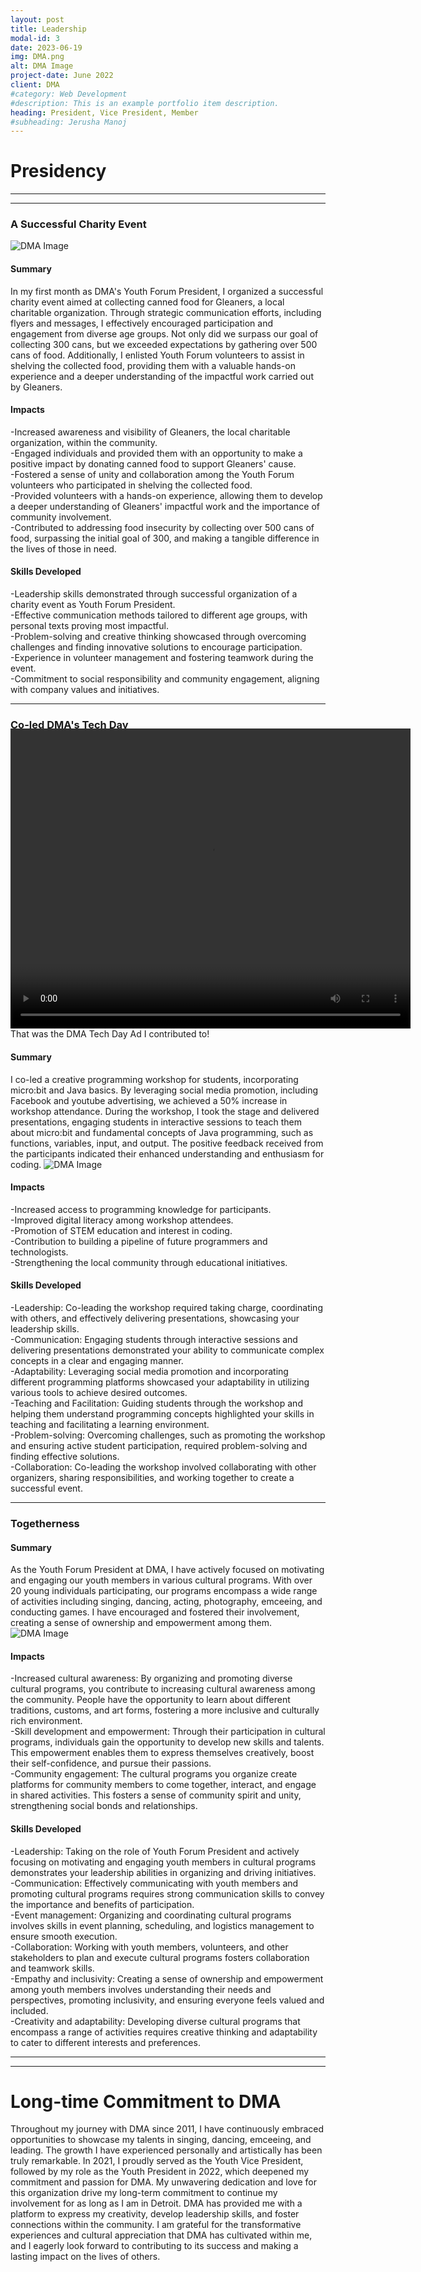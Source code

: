 ```yaml
---
layout: post
title: Leadership
modal-id: 3
date: 2023-06-19
img: DMA.png
alt: DMA Image
project-date: June 2022
client: DMA
#category: Web Development
#description: This is an example portfolio item description.
heading: President, Vice President, Member
#subheading: Jerusha Manoj
---
```

# Presidency
---
---
### A Successful Charity Event
![DMA Image](img/DMA/cans.JPG)

#### Summary
In my first month as DMA's Youth Forum President, I organized a successful charity event aimed at collecting canned food for Gleaners, a local charitable organization. Through strategic communication efforts, including flyers and messages, I effectively encouraged participation and engagement from diverse age groups. Not only did we surpass our goal of collecting 300 cans, but we exceeded expectations by gathering over 500 cans of food. Additionally, I enlisted Youth Forum volunteers to assist in shelving the collected food, providing them with a valuable hands-on experience and a deeper understanding of the impactful work carried out by Gleaners.

#### Impacts
-Increased awareness and visibility of Gleaners, the local charitable organization, within the community.<br>
-Engaged individuals and provided them with an opportunity to make a positive impact by donating canned food to support Gleaners' cause.<br>
-Fostered a sense of unity and collaboration among the Youth Forum volunteers who participated in shelving the collected food.<br>
-Provided volunteers with a hands-on experience, allowing them to develop a deeper understanding of Gleaners' impactful work and the importance of community involvement.<br>
-Contributed to addressing food insecurity by collecting over 500 cans of food, surpassing the initial goal of 300, and making a tangible difference in the lives of those in need.<br>

#### Skills Developed
-Leadership skills demonstrated through successful organization of a charity event as Youth Forum President.<br>
-Effective communication methods tailored to different age groups, with personal texts proving most impactful.<br>
-Problem-solving and creative thinking showcased through overcoming challenges and finding innovative solutions to encourage participation.<br>
-Experience in volunteer management and fostering teamwork during the event.<br>
-Commitment to social responsibility and community engagement, aligning with company values and initiatives.<br>

---
<style>
.video-container {
    margin-top: -20px;
}
</style>

### Co-led DMA's Tech Day

<div class="video-container">
    <video width="640" height="480" controls>
        <source src="img/TechDay.mp4" type="video/mp4">
        Your browser does not support the video tag.
    </video>
</div>
That was the DMA Tech Day Ad I contributed to!

#### Summary
I co-led a creative programming workshop for students, incorporating micro:bit and Java basics. By leveraging social media promotion, including Facebook and youtube advertising, we achieved a 50% increase in workshop attendance. During the workshop, I took the stage and delivered presentations, engaging students in interactive sessions to teach them about micro:bit and fundamental concepts of Java programming, such as functions, variables, input, and output. The positive feedback received from the participants indicated their enhanced understanding and enthusiasm for coding.
![DMA Image](img/DMA/tech.JPG)

#### Impacts
-Increased access to programming knowledge for participants.<br>
-Improved digital literacy among workshop attendees.<br>
-Promotion of STEM education and interest in coding.<br>
-Contribution to building a pipeline of future programmers and technologists.<br>
-Strengthening the local community through educational initiatives.<br>

#### Skills Developed
-Leadership: Co-leading the workshop required taking charge, coordinating with others, and effectively delivering presentations, showcasing your leadership skills.<br>
-Communication: Engaging students through interactive sessions and delivering presentations demonstrated your ability to communicate complex concepts in a clear and engaging manner.<br>
-Adaptability: Leveraging social media promotion and incorporating different programming platforms showcased your adaptability in utilizing various tools to achieve desired outcomes.<br>
-Teaching and Facilitation: Guiding students through the workshop and helping them understand programming concepts highlighted your skills in teaching and facilitating a learning environment.<br>
-Problem-solving: Overcoming challenges, such as promoting the workshop and ensuring active student participation, required problem-solving and finding effective solutions.<br>
-Collaboration: Co-leading the workshop involved collaborating with other organizers, sharing responsibilities, and working together to create a successful event.<br>

---
### Togetherness

#### Summary
As the Youth Forum President at DMA, I have actively focused on motivating and engaging our youth members in various cultural programs. With over 20 young individuals participating, our programs encompass a wide range of activities including singing, dancing, acting, photography, emceeing, and conducting games. I have encouraged and fostered their involvement, creating a sense of ownership and empowerment among them. 
![DMA Image](img/DMA/picnic.JPG)

#### Impacts
-Increased cultural awareness: By organizing and promoting diverse cultural programs, you contribute to increasing cultural awareness among the community. People have the opportunity to learn about different traditions, customs, and art forms, fostering a more inclusive and culturally rich environment.<br>
-Skill development and empowerment: Through their participation in cultural programs, individuals gain the opportunity to develop new skills and talents. This empowerment enables them to express themselves creatively, boost their self-confidence, and pursue their passions.<br>
-Community engagement: The cultural programs you organize create platforms for community members to come together, interact, and engage in shared activities. This fosters a sense of community spirit and unity, strengthening social bonds and relationships.<br>

#### Skills Developed
-Leadership: Taking on the role of Youth Forum President and actively focusing on motivating and engaging youth members in cultural programs demonstrates your leadership abilities in organizing and driving initiatives.<br>
-Communication: Effectively communicating with youth members and promoting cultural programs requires strong communication skills to convey the importance and benefits of participation.<br>
-Event management: Organizing and coordinating cultural programs involves skills in event planning, scheduling, and logistics management to ensure smooth execution.<br>
-Collaboration: Working with youth members, volunteers, and other stakeholders to plan and execute cultural programs fosters collaboration and teamwork skills.<br>
-Empathy and inclusivity: Creating a sense of ownership and empowerment among youth members involves understanding their needs and perspectives, promoting inclusivity, and ensuring everyone feels valued and included.<br>
-Creativity and adaptability: Developing diverse cultural programs that encompass a range of activities requires creative thinking and adaptability to cater to different interests and preferences.<br>

---
---

# Long-time Commitment to DMA

Throughout my journey with DMA since 2011, I have continuously embraced opportunities to showcase my talents in singing, dancing, emceeing, and leading. The growth I have experienced personally and artistically has been truly remarkable. In 2021, I proudly served as the Youth Vice President, followed by my role as the Youth President in 2022, which deepened my commitment and passion for DMA. My unwavering dedication and love for this organization drive my long-term commitment to continue my involvement for as long as I am in Detroit. DMA has provided me with a platform to express my creativity, develop leadership skills, and foster connections within the community. I am grateful for the transformative experiences and cultural appreciation that DMA has cultivated within me, and I eagerly look forward to contributing to its success and making a lasting impact on the lives of others.

